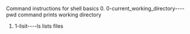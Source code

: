 Command instructions for shell basics
0. 0-current_working_directory----pwd command prints working directory

1. 1-lisit----ls lists files 
